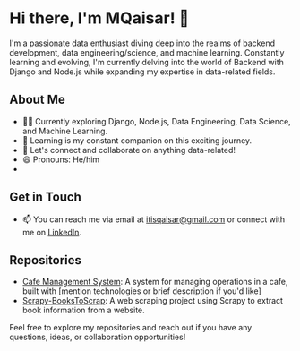 # Hi there, I'm MQaisar! 👋

I'm a passionate data enthusiast diving deep into the realms of backend development, data engineering/science, and machine learning. Constantly learning and evolving, I'm currently delving into the world of Backend with Django and Node.js while expanding my expertise in data-related fields.

## About Me

- 👨‍💻 Currently exploring Django, Node.js, Data Engineering, Data Science, and Machine Learning.
- 🌱 Learning is my constant companion on this exciting journey.
- 💬 Let's connect and collaborate on anything data-related!
- 😄 Pronouns: He/him
- 
## Get in Touch

- 📫 You can reach me via email at [itisqaisar@gmail.com](mailto:itisqaisar@gmail.com) or connect with me on [LinkedIn](https://www.linkedin.com/in/muhammad-qaisar-230782185/).

## Repositories

- [Cafe Management System](https://github.com/IamMQaisar/Cafe-Management-System): A system for managing operations in a cafe, built with [mention technologies or brief description if you'd like]
- [Scrapy-BooksToScrap](https://github.com/IamMQaisar/Scrapy-BooksToScrap): A web scraping project using Scrapy to extract book information from a website.

Feel free to explore my repositories and reach out if you have any questions, ideas, or collaboration opportunities!
